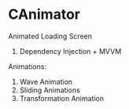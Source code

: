 # CAnimator

Animated Loading Screen
1. Dependency Injection + MVVM


Animations:
1. Wave Animation
2. Sliding Animations
3. Transformation Animation
